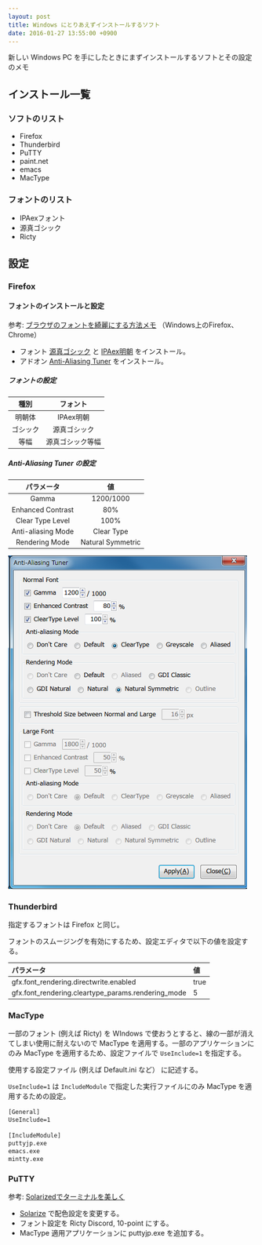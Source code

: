 ```yaml
---
layout: post
title: Windows にとりあえずインストールするソフト
date: 2016-01-27 13:55:00 +0900
---
```

新しい Windows PC を手にしたときにまずインストールするソフトとその設定のメモ

## インストール一覧

### ソフトのリスト
* Firefox
* Thunderbird
* PuTTY
* paint.net
* emacs
* MacType

### フォントのリスト
* IPAexフォント
* 源真ゴシック
* Ricty

## 設定

### Firefox

#### フォントのインストールと設定

参考: [ブラウザのフォントを綺麗にする方法メモ](http://prpr.hatenablog.jp/entry/2015/09/06/%E3%83%96%E3%83%A9%E3%82%A6%E3%82%B6%E3%81%AE%E3%83%95%E3%82%A9%E3%83%B3%E3%83%88%E3%82%92%E7%B6%BA%E9%BA%97%E3%81%AB%E3%81%99%E3%82%8B%E6%96%B9%E6%B3%95%E3%83%A1%E3%83%A2%EF%BC%88Windows%E4%B8%8A%E3%81%AEF) （Windows上のFirefox、Chrome）

* フォント [源真ゴシック](http://jikasei.me/font/genshin/) と [IPAex明朝](http://ipafont.ipa.go.jp/) をインストール。
* アドオン [Anti-Aliasing Tuner](https://addons.mozilla.org/ja/firefox/addon/anti-aliasing-tuner/?src=api) をインストール。

##### フォントの設定

| 種別 | フォント |
|:---:|:---:|
| 明朝体 | IPAex明朝 |
| ゴシック | 源真ゴシック |
| 等幅 | 源真ゴシック等幅 |

##### Anti-Aliasing Tuner の設定

| パラメータ | 値 |
|:----:|:----:|
| Gamma | 1200/1000 |
| Enhanced Contrast | 80% |
| Clear Type Level | 100% |
| Anti-aliasing Mode | Clear Type |
| Rendering Mode | Natural Symmetric |

![Anti-Aliasing Tuner の設定](/images/2016-01-27-firefox-addon-antialiasingtuner.png)


### Thunderbird

指定するフォントは Firefox と同じ。

フォントのスムージングを有効にするため、設定エディタで以下の値を設定する。

|パラメータ|値|
|:---|:---|
|gfx.font_rendering.directwrite.enabled|true|
|gfx.font_rendering.cleartype_params.rendering_mode|5|

### MacType

一部のフォント (例えば Ricty) を WIndows で使おうとすると、線の一部が消えてしまい使用に耐えないので MacType を適用する。一部のアプリケーションにのみ MacType を適用するため、設定ファイルで `UseInclude=1` を指定する。

使用する設定ファイル (例えば Default.ini など） に記述する。

`UseInclude=1` は `IncludeModule` で指定した実行ファイルにのみ MacType を適用するための設定。

    [General]
    UseInclude=1
    
    [IncludeModule]
    puttyjp.exe
    emacs.exe
    mintty.exe

### PuTTY

参考: [Solarizedでターミナルを美しく](http://www.yuuan.net/item/675)

* [Solarize](http://ethanschoonover.com/solarized) で配色設定を変更する。
* フォント設定を Ricty Discord, 10-point にする。
* MacType 適用アプリケーションに puttyjp.exe を追加する。


<!-- Local Variables: -->
<!-- coding: utf-8 -->
<!-- End: -->
